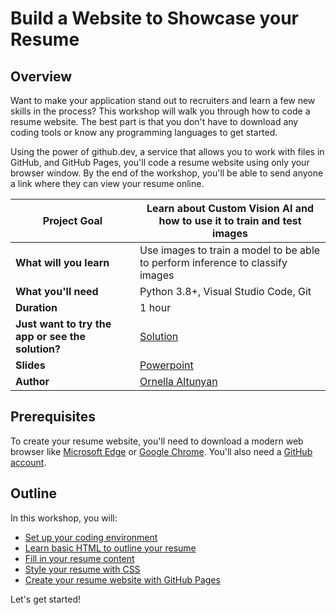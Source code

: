 # Build a Website to Showcase your Resume

## Overview

Want to make your application stand out to recruiters and learn a few new skills in the process? This workshop will walk you through how to code a resume website. The best part is that you don't have to download any coding tools or know any programming languages to get started. 

Using the power of github.dev, a service that allows you to work with files in GitHub, and GitHub Pages, you'll code a resume website using only your browser window. By the end of the workshop, you'll be able to send anyone a link where they can view your resume online. 

| **Project Goal**              | Learn about Custom Vision AI and how to use it to train and test images                                    |
| ----------------------------- | --------------------------------------------------------------------- |
| **What will you learn**       | Use images to train a model to be able to perform inference to classify images                                        |
| **What you'll need**          | Python 3.8+, Visual Studio Code, Git |
| **Duration**                  | 1 hour                                                                |
| **Just want to try the app or see the solution?** | [Solution](./solution)                         |
| **Slides** | [Powerpoint](slides.pptx)
| **Author** | [Ornella Altunyan](https://aka.ms/ornelladotcom)

## Prerequisites
To create your resume website, you'll need to download a modern web browser like [Microsoft Edge](https://www.microsoft.com/edge) or [Google Chrome](https://www.google.com/chrome/). You'll also need a [GitHub account](https://github.com/join).

## Outline
In this workshop, you will: 
* [Set up your coding environment](workshop/0-setup.md)
* [Learn basic HTML to outline your resume](workshop/1-create-html.md)
* [Fill in your resume content](workshop/2-add-content.md)
* [Style your resume with CSS](workshop/3-add-style.md)
* [Create your resume website with GitHub Pages](workshop/4-creating-website.md)

Let's get started!
